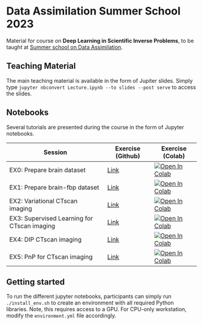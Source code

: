 # Data Assimilation Summer School 2023

Material for course on **Deep Learning in Scientific Inverse Problems**, to be taught
at [Summer school on Data Assimilation](https://data-assimilation.com).

## Teaching Material
The main teaching material is available in the form of Jupiter slides. Simply type ``jupyter nbconvert Lecture.ipynb --to slides --post serve`` to access the slides.

## Notebooks
Several tutorials are presented during the course in the form of Jupyter notebooks.

| Session   | Exercise (Github) | Exercise (Colab) |
|-----------|------------------|------------------|
| EX0: Prepare brain dataset | [Link](notebooks/Prepare_brain_dataset.ipynb) | [![Open In Colab](https://colab.research.google.com/assets/colab-badge.svg)](http://colab.research.google.com/github/mrava87/DA_summerschool_2023/blob/main/notebooks/Prepare_brain_dataset.ipynb)  |
| EX1: Prepare brain-fbp dataset | [Link](notebooks/Prepare_brainfbp_dataset.ipynb) | [![Open In Colab](https://colab.research.google.com/assets/colab-badge.svg)](http://colab.research.google.com/github/mrava87/DA_summerschool_2023/blob/main/notebooks/Prepare_brainfbp_dataset.ipynb)  |
| EX2: Variational CTscan imaging | [Link](notebooks/Variational_ctscanimaging.ipynb) | [![Open In Colab](https://colab.research.google.com/assets/colab-badge.svg)](http://colab.research.google.com/github/mrava87/DA_summerschool_2023/blob/main/notebooks/Variational_ctscanimaging.ipynb)  |
| EX3: Supervised Learning for CTscan imaging | [Link](notebooks/Supervised_ctscanimaging.ipynb) | [![Open In Colab](https://colab.research.google.com/assets/colab-badge.svg)](http://colab.research.google.com/github/mrava87/DA_summerschool_2023/blob/main/notebooks/Supervised_ctscanimaging.ipynb)  |
| EX4: DIP CTscan imaging | [Link](notebooks/DIP_ctscanimaging.ipynb) | [![Open In Colab](https://colab.research.google.com/assets/colab-badge.svg)](http://colab.research.google.com/github/mrava87/DA_summerschool_2023/blob/main/notebooks/DIP_ctscanimaging.ipynb)  |
| EX5: PnP for CTscan imaging | [Link](notebooks/PnP_ctscanimaging.ipynb) | [![Open In Colab](https://colab.research.google.com/assets/colab-badge.svg)](http://colab.research.google.com/github/mrava87/DA_summerschool_2023/blob/main/notebooks/PnP_ctscanimaging.ipynb)  |


## Getting started
To run the different jupyter notebooks, participants can simply run ``./install_env.sh`` to create an environment with all required Python libraries. Note, this requires access to a GPU. For CPU-only workstation, modify the ``environment.yml`` file accordingly.